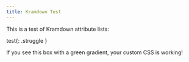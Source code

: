 ```yaml
---
title: Kramdown Test
---
```


This is a test of Kramdown attribute lists:

test{: .struggle }
<div class="strength" style="margin:1em 0;">If you see this box with a green gradient, your custom CSS is working!</div>
